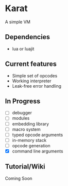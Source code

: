 # Karat

A simple VM

## Dependencies ##
- lua or luajit

## Current features ##
* Simple set of opcodes
* Working interpreter
* Leak-free error handling

## In Progress ##
- [ ] debugger
- [ ] modules
- [ ] embedding library
- [ ] macro system
- [ ] typed opcode arguments
- [ ] in-memory stack
- [ ] opcode generation
- [x] command line arguments

## Tutorial/Wiki ###

Coming Soon
